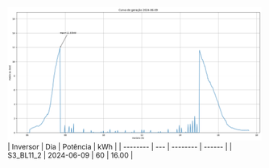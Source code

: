 ![My Image](09_06_2024-S3_BL11_2.png)
| Inversor | Dia | Potência | kWh    |
| -------- | --- | -------- | ------ |
| S3_BL11_2       | 2024-06-09  | 60       | 16.00 |
